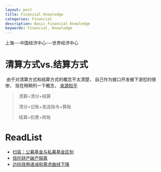 ```yaml
---
layout: post
title: Financial Knowledge
categories: Financial
description: Basic Financial Knowledge
keywords: Financial, Knowledge
---
```


上海---中国经济中心---世界经济中心

# 清算方式vs.结算方式

​	由于对清算方式和结算方式的概念不太清楚， 自己作为接口开发被下游怼的很惨， 现在稍稍列一下概念， [来源知乎](https://www.zhihu.com/question/19892912/answer/31354339)

> ​	清算=清分+结算
>
> ​	清分=记账+发送指令+算账
>
> ​	结算=扣费+转账



# ReadList

- [扫盲：公募基金与私募基金区别](http://fund.jrj.com.cn/2017/07/05163422701862.shtml)
- [信托财产破产隔离](https://wiki.mbalib.com/wiki/%E4%BF%A1%E6%89%98%E8%B4%A2%E4%BA%A7%E7%A0%B4%E4%BA%A7%E9%9A%94%E7%A6%BB)
- [边际效用递减和需求曲线下降](https://blog.csdn.net/lingess/article/details/8152050)


